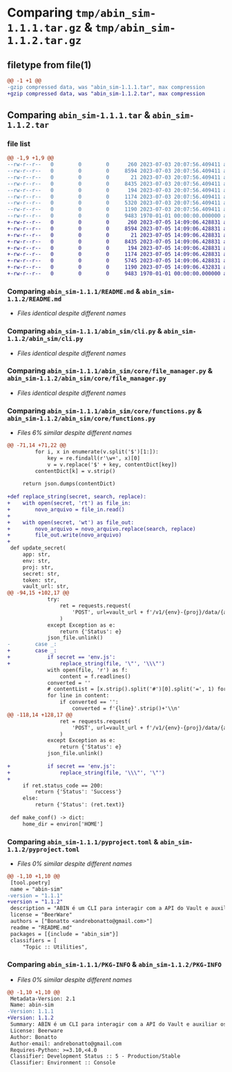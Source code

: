# Comparing `tmp/abin_sim-1.1.1.tar.gz` & `tmp/abin_sim-1.1.2.tar.gz`

## filetype from file(1)

```diff
@@ -1 +1 @@
-gzip compressed data, was "abin_sim-1.1.1.tar", max compression
+gzip compressed data, was "abin_sim-1.1.2.tar", max compression
```

## Comparing `abin_sim-1.1.1.tar` & `abin_sim-1.1.2.tar`

### file list

```diff
@@ -1,9 +1,9 @@
--rw-r--r--   0        0        0      260 2023-07-03 20:07:56.409411 abin_sim-1.1.1/LICENSE
--rw-r--r--   0        0        0     8594 2023-07-03 20:07:56.409411 abin_sim-1.1.1/README.md
--rw-r--r--   0        0        0       21 2023-07-03 20:07:56.409411 abin_sim-1.1.1/abin_sim/__init__.py
--rw-r--r--   0        0        0     8435 2023-07-03 20:07:56.409411 abin_sim-1.1.1/abin_sim/cli.py
--rw-r--r--   0        0        0      194 2023-07-03 20:07:56.409411 abin_sim-1.1.1/abin_sim/config.py
--rw-r--r--   0        0        0     1174 2023-07-03 20:07:56.409411 abin_sim-1.1.1/abin_sim/core/file_manager.py
--rw-r--r--   0        0        0     5320 2023-07-03 20:07:56.409411 abin_sim-1.1.1/abin_sim/core/functions.py
--rw-r--r--   0        0        0     1190 2023-07-03 20:07:56.409411 abin_sim-1.1.1/pyproject.toml
--rw-r--r--   0        0        0     9483 1970-01-01 00:00:00.000000 abin_sim-1.1.1/PKG-INFO
+-rw-r--r--   0        0        0      260 2023-07-05 14:09:06.428831 abin_sim-1.1.2/LICENSE
+-rw-r--r--   0        0        0     8594 2023-07-05 14:09:06.428831 abin_sim-1.1.2/README.md
+-rw-r--r--   0        0        0       21 2023-07-05 14:09:06.428831 abin_sim-1.1.2/abin_sim/__init__.py
+-rw-r--r--   0        0        0     8435 2023-07-05 14:09:06.428831 abin_sim-1.1.2/abin_sim/cli.py
+-rw-r--r--   0        0        0      194 2023-07-05 14:09:06.428831 abin_sim-1.1.2/abin_sim/config.py
+-rw-r--r--   0        0        0     1174 2023-07-05 14:09:06.428831 abin_sim-1.1.2/abin_sim/core/file_manager.py
+-rw-r--r--   0        0        0     5745 2023-07-05 14:09:06.428831 abin_sim-1.1.2/abin_sim/core/functions.py
+-rw-r--r--   0        0        0     1190 2023-07-05 14:09:06.432831 abin_sim-1.1.2/pyproject.toml
+-rw-r--r--   0        0        0     9483 1970-01-01 00:00:00.000000 abin_sim-1.1.2/PKG-INFO
```

### Comparing `abin_sim-1.1.1/README.md` & `abin_sim-1.1.2/README.md`

 * *Files identical despite different names*

### Comparing `abin_sim-1.1.1/abin_sim/cli.py` & `abin_sim-1.1.2/abin_sim/cli.py`

 * *Files identical despite different names*

### Comparing `abin_sim-1.1.1/abin_sim/core/file_manager.py` & `abin_sim-1.1.2/abin_sim/core/file_manager.py`

 * *Files identical despite different names*

### Comparing `abin_sim-1.1.1/abin_sim/core/functions.py` & `abin_sim-1.1.2/abin_sim/core/functions.py`

 * *Files 6% similar despite different names*

```diff
@@ -71,14 +71,22 @@
         for i, x in enumerate(v.split('$')[1:]):
             key = re.findall(r'\w+', x)[0]
             v = v.replace('$' + key, contentDict[key])
         contentDict[k] = v.strip()
 
     return json.dumps(contentDict)
 
+def replace_string(secret, search, replace):
+    with open(secret, 'rt') as file_in:
+        novo_arquivo = file_in.read()
+
+    with open(secret, 'wt') as file_out:
+        novo_arquivo = novo_arquivo.replace(search, replace)
+        file_out.write(novo_arquivo)
+
 def update_secret(
     app: str,
     env: str,
     proj: str,
     secret: str,
     token: str,
     vault_url: str,
@@ -94,15 +102,17 @@
             try:
                 ret = requests.request(
                     'POST', url=vault_url + f'/v1/{env}-{proj}/data/{app}/{secret}', headers=headers, data=payload
                 )
             except Exception as e:
                 return {'Status': e}
             json_file.unlink()
-        case _:            
+        case _:
+            if secret == 'env.js':
+                replace_string(file, '\"', '\\\"')
             with open(file, 'r') as f:
                 content = f.readlines()
             converted = ''
             # contentList = [x.strip().split('#')[0].split('=', 1) for x in content if '=' in x.split('#')[0]]
             for line in content:
                 if converted == '':
                     converted = f'{line}'.strip()+'\\n'
@@ -118,14 +128,17 @@
                 ret = requests.request(
                     'POST', url=vault_url + f'/v1/{env}-{proj}/data/{app}/{secret}', headers=headers, data=payload
                 )
             except Exception as e:
                 return {'Status': e}
             json_file.unlink()
 
+            if secret == 'env.js':
+                replace_string(file, '\\\"', '\"')
+
     if ret.status_code == 200:
         return {'Status': 'Success'}
     else:
         return {'Status': (ret.text)}
 
 def make_conf() -> dict:
     home_dir = environ['HOME']
```

### Comparing `abin_sim-1.1.1/pyproject.toml` & `abin_sim-1.1.2/pyproject.toml`

 * *Files 0% similar despite different names*

```diff
@@ -1,10 +1,10 @@
 [tool.poetry]
 name = "abin-sim"
-version = "1.1.1"
+version = "1.1.2"
 description = "ABIN é um CLI para interagir com a API do Vault e auxiliar os Desenvolvedores nos projetos da SIMTech"
 license = "BeerWare"
 authors = ["Bonatto <andrebonatto@gmail.com>"]
 readme = "README.md"
 packages = [{include = "abin_sim"}]
 classifiers = [
     "Topic :: Utilities",
```

### Comparing `abin_sim-1.1.1/PKG-INFO` & `abin_sim-1.1.2/PKG-INFO`

 * *Files 0% similar despite different names*

```diff
@@ -1,10 +1,10 @@
 Metadata-Version: 2.1
 Name: abin-sim
-Version: 1.1.1
+Version: 1.1.2
 Summary: ABIN é um CLI para interagir com a API do Vault e auxiliar os Desenvolvedores nos projetos da SIMTech
 License: Beerware
 Author: Bonatto
 Author-email: andrebonatto@gmail.com
 Requires-Python: >=3.10,<4.0
 Classifier: Development Status :: 5 - Production/Stable
 Classifier: Environment :: Console
```

